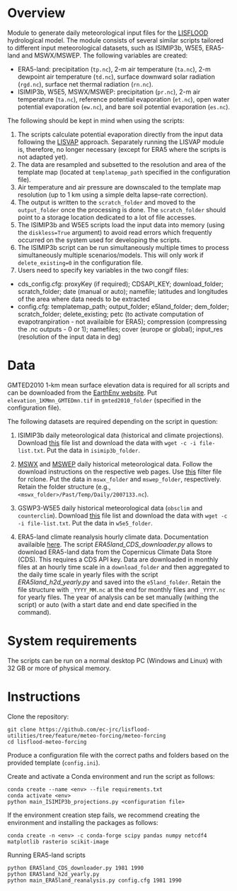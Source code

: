 # Overview

Module to generate daily meteorological input files for the [LISFLOOD](https://github.com/ec-jrc/lisflood-code) hydrological model. The module consists of several similar scripts tailored to different input meteorological datasets, such as ISIMIP3b, W5E5, ERA5-land and MSWX/MSWEP. The following variables are created: 
* ERA5-land:  precipitation (`tp.nc`), 2-m air temperature (`ta.nc`),  2-m dewpoint air temperature (`td.nc`), surface downward solar radiation (`rgd.nc`), surface net thermal radiation (`rn.nc`).
* ISIMIP3b, W5E5, MSWX/MSWEP: precipitation (`pr.nc`), 2-m air temperature (`ta.nc`), reference potential evaporation (`et.nc`), open water potential evaporation (`ew.nc`), and bare soil potential evaporation (`es.nc`).

The following should be kept in mind when using the scripts:
1. The scripts calculate potential evaporation directly from the input data following the [LISVAP](https://github.com/ec-jrc/lisflood-lisvap) approach. Separately running the LISVAP module is, therefore, no longer necessary (except for ERA5 where the scripts is not adapted yet). 
2. The data are resampled and subsetted to the resolution and area of the template map (located at `templatemap_path` specified in the configuration file).
3. Air temperature and air pressure are downscaled to the template map resolution (up to 1 km using a simple delta lapse-rate correction).
4. The output is written to the `scratch_folder` and moved to the `output_folder` once the processing is done. The `scratch_folder` should point to a storage location dedicated to a lot of file accesses.
5. The ISIMIP3b and W5E5 scripts load the input data into memory (using the `diskless=True` argument) to avoid read errors which frequently occurred on the system used for developing the scripts.
6. The ISIMIP3b script can be run simultaneously multiple times to process simultaneously multiple scenarios/models. This will only work if `delete_existing=0` in the configuration file.
7. Users need to specify key variables in the two congif files: 
  * cds_config.cfg: proxyKey (if required); CDSAPI_KEY; download_folder; scratch_folder; date (manual or auto); namefile; latitudes and longitudes of the area where data needs to be extracted
  * config.cfg: templatemap_path; output_folder; e5land_folder; dem_folder; scratch_folder; delete_existing; petc (to activate computation of evapotranpiration - not availaible for ERA5); compression (compressing the .nc outputs - 0 or 1); namefiles; cover (europe or global); input_res (resolution of the input data in deg)


# Data

GMTED2010 1-km mean surface elevation data is required for all scripts and can be downloaded from the [EarthEnv website](
https://data.earthenv.org/topography/elevation_1KMmn_GMTEDmn.tif). Put `elevation_1KMmn_GMTEDmn.tif` in `gmted2010_folder` (specified in the configuration file).

The following datasets are required depending on the script in question:

1. ISIMIP3b daily meteorological data (historical and climate projections). Download [this](https://data.isimip.org/api/v1/datasets/filelist/?page=1&climate_scenario=ssp119&climate_scenario=ssp126&climate_scenario=ssp245&climate_scenario=ssp370&climate_scenario=ssp460&climate_scenario=ssp534-over&climate_scenario=ssp585&climate_scenario=historical&query=&ISIMIP3b=time_step&simulation_round=ISIMIP3b&time_step=daily) file list and download the data with `wget -c -i file-list.txt`. Put the data in `isimip3b_folder`.

2. [MSWX](http://www.gloh2o.org/mswx) and [MSWEP](http://www.gloh2o.org/mswep) daily historical meteorological data. Follow the download instructions on the respective web pages. Use [this](rclone_filter_file.txt) filter file for rclone. Put the data in `mswx_folder` and `mswep_folder`, respectively. Retain the folder structure (e.g., `<mswx_folder>/Past/Temp/Daily/2007133.nc`).

3. GSWP3-W5E5 daily historical meteorological data (`obsclim` and `counterclim`). Download [this](https://data.isimip.org/api/v1/datasets/filelist/?page=1&tree=ISIMIP3a&InputData=climate&atmosphere=gswp3-w5e5&climate_scenario=counterclim&climate_scenario=obsclim&time_step=daily&climate_forcing=gswp3-w5e5) file list and download the data with `wget -c -i file-list.txt`. Put the data in `w5e5_folder`.

4. ERA5-land climate reanalysis hourly climate data. Documentation availaible [here](https://confluence.ecmwf.int/display/CKB/ERA5-Land%3A+data+documentation). The script *ERA5land_CDS_downloader.py* allows to download ERA5-land data from the Copernicus Climate Data Store (CDS). This requires a CDS API key. Data are downloaded in monthly files at an hourly time scale in a `download_folder` and then aggregated to the daily time scale in yearly files with the script *ERA5land_h2d_yearly.py* and saved into the `e5land_folder`. Retain the file structure with `_YYYY_MM.nc` at the end for monthly files and `_YYYY.nc` for yearly files.
The year of analysis can be set manually (withing the script) or auto (with a start date and end date specified in the command).

# System requirements

The scripts can be run on a normal desktop PC (Windows and Linux) with 32 GB or more of physical memory.

# Instructions

Clone the repository:
```
git clone https://github.com/ec-jrc/lisflood-utilities/tree/feature/meteo-forcing/meteo-forcing
cd lisflood-meteo-forcing
```
Produce a configuration file with the correct paths and folders based on the provided template (`config.ini`).

Create and activate a Conda environment and run the script as follows:
```
conda create --name <env> --file requirements.txt
conda activate <env>
python main_ISIMIP3b_projections.py <configuration file>
```
If the environment creation step fails, we recommend creating the environment and installing the packages as follows:
```
conda create -n <env> -c conda-forge scipy pandas numpy netcdf4 matplotlib rasterio scikit-image
```
Running ERA5-land scripts
```
python ERA5land_CDS_downloader.py 1981 1990
python ERA5land_h2d_yearly.py 
python main_ERA5land_reanalysis.py config.cfg 1981 1990

```
